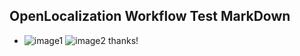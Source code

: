 ## OpenLocalization Workflow Test MarkDown
* ![image1](.\5b683c31-ff1a-4164-84d7-a4a586827bf7.PNG)   ![image2](.\b1d1f154-70e2-4171-834a-8c6ebfd1491d.png) 
thanks!